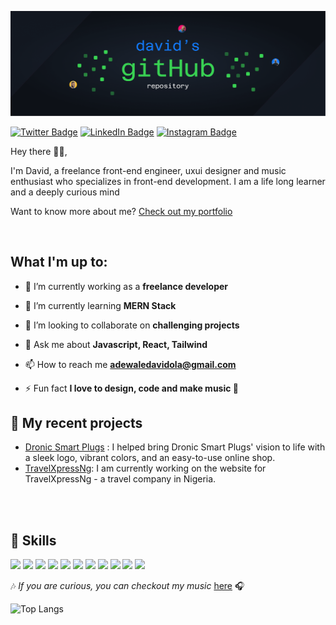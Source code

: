 [![David's GitHub Banner](./assets/header.png)](https://github.com/DavidAdewale?tab=repositories)

<!-- [![Visits Badge](https://badges.pufler.dev/visits/DavidAdewale/DavidAdewale)](https://davidwebworks.com) -->

[![Twitter Badge](https://img.shields.io/badge/Twitter-Profile-informational?style=flat&logo=twitter&logoColor=white&color=1CA2F1)](https://twitter.com/realmace_)
[![LinkedIn Badge](https://img.shields.io/badge/LinkedIn-Profile-informational?style=flat&logo=linkedin&logoColor=white&color=0D76A8)](https://www.linkedin.com/in/david-adewale-a64082209/)
[![Instagram Badge](https://img.shields.io/badge/Instagram-Profile-informational?style=flat&logo=instagram&logoColor=white&color=E4405F)](https://www.instagram.com/real.mace/)

<p align="left"> 
Hey there 🙋‍♂️,

I'm David, a freelance front-end engineer, uxui designer and music enthusiast who specializes in front-end development. I am a life long learner and a deeply curious mind

Want to know more about me? [Check out my portfolio](https://www.davidwebworks.com)

</p>
<br>

## What I'm up to:

- 🔭 I’m currently working as a **freelance developer**

- 🌱 I’m currently learning **MERN Stack**

- 👯 I’m looking to collaborate on **challenging projects**

- 💬 Ask me about **Javascript, React, Tailwind**

- 📫 How to reach me **adewaledavidola@gmail.com**

- ⚡ Fun fact **I love to design, code and make music 🎵**

## 📌 My recent projects

- [Dronic Smart Plugs](https://www.getdronic.com) : I helped bring Dronic Smart Plugs' vision to life with a sleek logo, vibrant colors, and an easy-to-use online shop.
  <br/>
- [TravelXpressNg](https://travelxpressng.netlify.app/): I am currently working on the website for TravelXpressNg - a travel company in Nigeria.

<br/>
<br/>

## 💼 Skills

![](https://img.shields.io/badge/Code-React-informational?style=flat&logo=react&logoColor=white&color=5dd3f3)
![](https://img.shields.io/badge/Code-JavaScript-informational?style=flat&logo=JavaScript&logoColor=white&color=f7d800)
![](https://img.shields.io/badge/Style-CSS-informational?style=flat&logo=css3&logoColor=white&color=3753e0)
![](https://img.shields.io/badge/Style-Tailwind-informational?style=flat&logo=Tailwind-CSS&logoColor=white&color=3ebff8)
![](https://img.shields.io/badge/Tools-Bootstrap-informational?style=flat&logo=Bootstrap&logoColor=white&color=563D7C)
![](https://img.shields.io/badge/Style-Sass-informational?style=flat&logo=Sass&logoColor=white&color=ce6b9c)
![](https://img.shields.io/badge/Tools-Figma-informational?style=flat&logo=Figma&logoColor=white&color=a55eff)
![](https://img.shields.io/badge/Tools-Photoshop-informational?style=flat&logo=Adobe-Photoshop&logoColor=white&color=37abff)
![](https://img.shields.io/badge/Tools-Illustrator-informational?style=flat&logo=Adobe-Illustrator&logoColor=white&color=ff9d08)
![](https://img.shields.io/badge/Tools-GitHub-informational?style=flat&logo=GitHub&logoColor=white&color=0bf067)
![](https://img.shields.io/badge/Tools-Netlify-informational?style=flat&logo=netlify&logoColor=white&color=3ab4bd)

🎶 <em>If you are curious, you can checkout my music </em>[here](https://audiomack.com/realmace) 🎧

![Top Langs](https://github-readme-stats.vercel.app/api/top-langs/?username=DavidAdewale&layout=compact&theme=dark&border_color=1F2636)

<!-- ![David's GitHub stats](https://github-readme-stats.vercel.app/api?username=DavidAdewale&show_icons=true&theme=radical) -->
